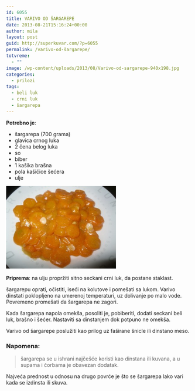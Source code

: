 ```yaml
---
id: 6055
title: VARIVO OD ŠARGAREPE
date: 2013-08-21T15:16:24+00:00
author: mila
layout: post
guid: http://superkuvar.com/?p=6055
permalink: /varivo-od-šargarepe/
totvreme:
  - ""
image: /wp-content/uploads/2013/08/Varivo-od-sargarepe-940x198.jpg
categories:
  - prilozi
tags:
  - beli luk
  - crni luk
  - šargarepa
---
```

**Potrebno je**:

  * šargarepa (700 grama)
  * glavica crnog luka
  * 2 čena belog luka
  * so
  * biber
  * 1 kašika brašna
  * pola kašičice šećera
  * ulje

[<img class="alignnone size-medium wp-image-6056" src="/wp-content/uploads/2013/08/Varivo-od-sargarepe-300x225.jpg" alt="Varivo od sargarepe" width="300" height="225" />](/wp-content/uploads/2013/08/Varivo-od-sargarepe.jpg)

**Priprema**: na ulju propržiti sitno seckani crni luk, da postane staklast.

šargarepu oprati, očistiti, iseći na kolutove i pomešati sa lukom. Varivo dinstati poklopljeno na umerenoj temperaturi, uz dolivanje po malo vode. Povremeno promešati da šargarepa ne zagori.

Kada šargarepa napola omekša, posoliti je, pobiberiti, dodati seckani beli luk, brašno i šećer. Nastaviti sa dinstanjem dok potpuno ne omekša.

Varivo od šargarepe poslužiti kao prilog uz faširane šnicle ili dinstano meso.

### Napomena:
> šargarepa se u ishrani najčešće koristi kao dinstana ili kuvana, a u supama i čorbama je obavezan dodatak.

Najveća prednost u odnosu na drugo povrće je što se šargarepa lako vari kada se izdinsta ili skuva.